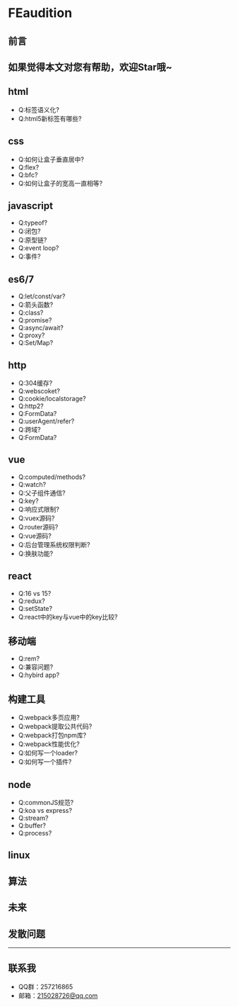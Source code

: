 # FEaudition
## 前言
如果觉得本文对您有帮助，欢迎Star哦~
---
## html
+ Q:标签语义化?
+ Q:html5新标签有哪些?
## css
+ Q:如何让盒子垂直居中?
+ Q:flex?
+ Q:bfc?
+ Q:如何让盒子的宽高一直相等?
## javascript
+ Q:typeof?
+ Q:闭包?
+ Q:原型链?
+ Q:event loop?
+ Q:事件?
## es6/7
+ Q:let/const/var?
+ Q:箭头函数?
+ Q:class?
+ Q:promise?
+ Q:async/await?
+ Q:proxy?
+ Q:Set/Map?
## http
+ Q:304缓存?
+ Q:webscoket?
+ Q:cookie/localstorage?
+ Q:http2?
+ Q:FormData?
+ Q:userAgent/refer?
+ Q:跨域?
+ Q:FormData?
## vue
+ Q:computed/methods?
+ Q:watch?
+ Q:父子组件通信?
+ Q:key?
+ Q:响应式限制?
+ Q:vuex源码?
+ Q:router源码?
+ Q:vue源码?
+ Q:后台管理系统权限判断?
+ Q:换肤功能?
## react
+ Q:16 vs 15?
+ Q:redux?
+ Q:setState?
+ Q:react中的key与vue中的key比较?
## 移动端
+ Q:rem?
+ Q:兼容问题?
+ Q:hybird app?
## 构建工具
+ Q:webpack多页应用?
+ Q:webpack提取公共代码?
+ Q:webpack打包npm库?
+ Q:webpack性能优化?
+ Q:如何写一个loader?
+ Q:如何写一个插件?
## node
+ Q:commonJS规范?
+ Q:koa vs express?
+ Q:stream?
+ Q:buffer?
+ Q:process?
## linux

## 算法

## 未来

## 发散问题
---
## 联系我
+ QQ群：257216865
+ 邮箱：215028726@qq.com
